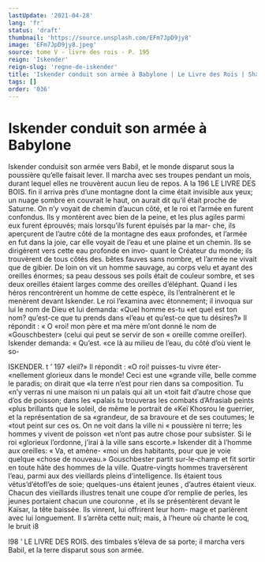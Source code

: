 ```yaml
---
lastUpdate: '2021-04-28'
lang: 'fr'
status: 'draft'
thumbnail: 'https://source.unsplash.com/EFm7JpD9jy8'
image: 'EFm7JpD9jy8.jpeg'
source: tome V - livre des rois - P. 195
reign: 'Iskender'
reign-slug: 'regne-de-iskender'
title: 'Iskender conduit son armée à Babylone | Le Livre des Rois | Shâhnâmeh'
tags: []
order: '036'
---
```


# Iskender conduit son armée à Babylone

Iskender conduisit son armée vers Babil, et le monde disparut sous la poussière qu’elle faisait lever.
Il marcha avec ses troupes pendant un mois, durant lequel elles ne trouvèrent aucun lieu de repos. A la
196 LE LIVRE DES BOIS.
fin il arriva près d’une montagne dont la cime était
invisible aux yeux; un nuage sombre en couvrait le haut, on aurait dit qu’il était proche de Saturne. On
n’y voyait de chemin d’aucun côté, et le roi et
l’armée en furent confondus. Ils y montèrent avec
bien de la peine, et les plus agiles parmi eux furent éprouvés; mais lorsqu’ils furent épuisés par la mar-
che, ils aperçurent de l’autre côté de la montagne
des eaux profondes, et l’armée en fut dans la joie,
car elle voyait de l’eau et une plaine et un chemin. Ils se dirigèrent vers cette eau profonde en invo- quant le Créateur du monde; ils trouvèrent de tous côtés des. bêtes fauves sans nombre, et l’armée ne
vivait que de gibier.
De loin on vit un homme sauvage, au corps velu et ayant des oreilles énormes; sa peau dessous ses poils était de couleur sombre, et ses deux oreilles étaient larges comme des oreilles d’éléphant. Quand i
les héros rencontrèrent un homme de cette espèce,
ils l’entraînèrent et le menèrent devant Iskender. Le
roi l’examina avec étonnement; il invoqua sur lui le
nom de Dieu et lui demanda: «Quel homme es-tu «et quel est ton nom? qu’est-ce que tu prends dans
«l’eau et qu’est-ce que tu désires?» Il répondit : « O
«roi! mon père et ma mère m’ont donné le nom de «Gouschbester» (celui qui peut se servir de son
« oreille comme oreiller). Iskender demanda: « Qu’est.
«ce là au milieu de l’eau, du côté d’où vient le so-

ISKENDER. t ’ 197 «leil?» Il répondit : «O roi! puisses-tu vivre éter-
«nellement glorieux dans le monde! Ceci est une «grande ville, belle comme le paradis; on dirait que «la terre n’est pour rien dans sa composition. Tu «n’y verras ni une maison ni un palais qui ait un «toit fait d’autre chose que d’os de poisson; dans les «palais tu trouveras les combats d’Afrasiab peints «plus brillants que le soleil, de même le portrait de «Keï Khosrou le guerrier, et la représentation de sa «grandeur, de sa bravoure et de ses coutumes; le «tout peint sur ces os. On ne voit dans la ville ni « poussière ni terre; les hommes y vivent de poisson «et n’ont pas autre chose pour subsister. Si le roi «glorieux l’ordonne, j’irai à la ville sans escorte.»
Iskender dit à l’homme aux oreilles: « Va, et amène-
«moi un des habitants, pour que je voie quelque «chose de nouveau.»
Gouschbester partit sur-le-champ et fit sortir en toute hâte des hommes de la ville. Quatre-vingts hommes traversèrent l’eau, parmi aux des vieillards
pleins d’intelligence. Ils étaient tous vêtus’d’étofl’es
de soie; quelques-uns étaient jeunes , d’autres étaient
vieux. Chacun des vieillards illustres tenait une coupe d’or remplie de perles, les jeunes portaient chacun
une couronne , et ils se présentèrent devant le Kaïsar,
la tête baissée. Ils vinrent, lui offrirent leur hom- mage et parlèrent avec lui longuement. Il s’arrêta
cette nuit; mais, à l’heure où chante le coq, le bruit
i8

l98 ’ LE LIVRE DES ROIS.
des timbales s’éleva de sa porte; il marcha vers Babil, et la terre disparut sous son armée.
